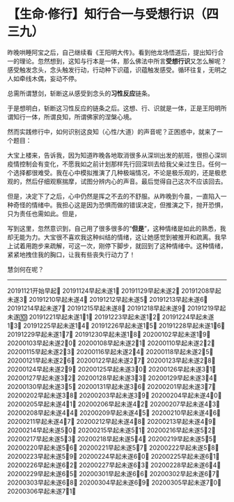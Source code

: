 # 【生命⋅修行】知行合一与受想行识（四三九）

昨晚哄睡阿宝之后，自己继续看《王阳明大传》。看到他龙场悟道后，提出知行合一的理论。忽然想到，这知与行本是一体，那么佛法中所言**受想行识**又怎么解呢？感受触发念头，念头触发行动，行动种下识蕴，识蕴触发感受。循环往复，无明之人如牵线木偶，妄动不停。

总需所谓慧剑，斩断这从感受到念头的**习性反应**链条。

于是想明白，斩断这习性反应的链条之后。这想、行、识就是一体，正是王阳明所谓知行一体，所谓良知，所谓佛家的涅槃心境。

然而实践修行中，如何识别这良知（心性/大道）的声音呢？正困惑中，就来了一个题目：

大宝上楼来，告诉我，因为知道昨晚各地取消很多从深圳出发的航班，很担心深圳疫情控制会有变化，不愿我如之前计划那样先行回深圳去给我父亲过生日。任何一个选择都很难受。我在心中模拟推演了几种极端情况，不论是极乐观的，还是极悲观的，然后仔细观察揣摩，试图分辨内心的声音。最后觉得自己这次不应该回去。

但是，决定下了之后，心中仍然是挥之不去的不舒服。从昨晚到今晨，一直陷入一种奇怪的情绪中。我担心这是因为恐惧而做的错误决定，但推演之下，抛开恐惧，只为责任也需如此。但是，

写到这里，忽然意识到，自己用了很多很多的“**但是**”，这种情绪是如此的熟悉，我却无能为力。大宝很不喜欢我这种纠结的情绪，这让她感觉到被推开和疏离。我早上试着用跑步来疏解，可这一次，刚停下脚步，就回到了这种情绪中。这种情绪，紧紧地拽住我的胸口，让我有些丧失行动力了！

慧剑何在呢？

----

20191121开始早起💪
20191124早起未遂1⃣️
20191129早起未遂2⃣️
20191208早起未遂3⃣️
20191210早起未遂4⃣️
20191212早起未遂5⃣️
20191213早起未遂6⃣️
20191214早起未遂7⃣️
20191215早起未遂8⃣️
20191218早起未遂9⃣️
20191219早起未遂🔟
20191221早起未遂1⃣️1⃣️
20191223早起未遂1⃣️2⃣️
20191224早起未遂1⃣️3⃣️
20191225早起未遂1⃣️4⃣️
20191226早起未遂1⃣️5⃣️
20191228早起未遂1⃣️6⃣️
20191229早起未遂1⃣️7⃣️
20191230早起未遂1⃣️8⃣️
20200102早起未遂1⃣️9⃣️
20200103早起未遂2⃣️0⃣️
20200108早起未遂2⃣️1⃣️
20200110早起未遂2⃣️2⃣️
20200115早起未遂2⃣️3⃣️
20200116早起未遂2⃣️4⃣️
20200118早起未遂2⃣️5⃣️
20200121早起未遂2⃣️6⃣️
20200122早起未遂2⃣️7⃣️
20200123早起未遂2⃣️8⃣️
20200124早起未遂2⃣️9⃣️
20200125早起未遂3⃣️0⃣️
20200126早起未遂3⃣️1⃣️
20200127早起未遂3⃣️2⃣️
20200128早起未遂3⃣️3⃣️
20200129早起未遂3⃣️4⃣️
20200130早起未遂3⃣️5⃣️
20200131早起未遂3⃣️6⃣️
20200201早起未遂3⃣️7⃣️
20200202早起未遂3⃣️8⃣️
20200203早起未遂3⃣️9⃣️
20200204早起未遂4⃣️0⃣️
20200205早起未遂4⃣️1⃣️
20200206早起未遂4⃣️2⃣️
20200207早起未遂4⃣️3⃣️
20200208早起未遂4⃣️4⃣️
20200209早起未遂4⃣️5⃣️
20200210早起未遂4⃣️6⃣️
20200211早起未遂4⃣️7⃣️
20200212早起未遂4⃣️8⃣️
20200213早起未遂4⃣️9⃣️
20200214早起未遂5⃣️0⃣️
20200215早起未遂5⃣️1⃣️
20200216早起未遂5⃣️2⃣️
20200217早起未遂5⃣️3⃣️
20200218早起未遂5⃣️4⃣️
20200219早起未遂5⃣️5⃣️
20200220早起未遂5⃣️6⃣️
20200221早起未遂5⃣️7⃣️
20200222早起未遂5⃣️8⃣️
20200223早起未遂5⃣️9⃣️
20200224早起未遂6⃣️0⃣️
20200225早起未遂6⃣️1⃣️
20200226早起未遂6⃣️2⃣️
20200227早起未遂6⃣️3⃣️
20200228早起未遂6⃣️4⃣️
20200229早起未遂6⃣️5⃣️
20200301早起未遂6⃣️6⃣️
20200302早起未遂6⃣️7⃣️
20200303早起未遂6⃣️8⃣️
20200304早起未遂6⃣️9⃣️
20200305早起未遂7⃣️0⃣️
20200306早起未遂7⃣️1⃣️